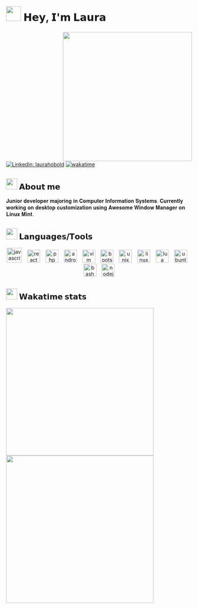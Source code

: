 
<h1><img src="https://media.tenor.com/7AiUk0_JLvEAAAAj/sanrio-cinnamoroll.gif" width="40"/> 𝗛𝗲𝘆, 𝗜'𝗺 𝗟𝗮𝘂𝗿𝗮</h1>

###
<img align="right" width="350" src="https://i.pinimg.com/originals/b1/ad/ba/b1adba819abf70d9ea98d4e65ea9f2a5.gif"  />

[![Linkedin: laurahobold](https://img.shields.io/badge/-laurahobold-blue?style=flat-square&logo=Linkedin&logoColor=white&link=https://www.linkedin.com/in/laurahobold/)](https://www.linkedin.com/in/laurahobold/)
[![wakatime](https://wakatime.com/badge/user/50afa9a3-cda1-4676-953f-200674aa1687/project/4f780d78-98b6-45fb-894a-5ca4327ddb1f.svg)](https://wakatime.com/badge/user/50afa9a3-cda1-4676-953f-200674aa1687/project/4f780d78-98b6-45fb-894a-5ca4327ddb1f)


### <h2><img src="https://media.tenor.com/mr9ZTxhFxVAAAAAi/annoying-dog-undertale.gif" width="30"> 𝗔𝗯𝗼𝘂𝘁 𝗺𝗲 
</h2>
<p align="left">    𝐉𝐮𝐧𝐢𝐨𝐫 𝐝𝐞𝐯𝐞𝐥𝐨𝐩𝐞𝐫 𝐦𝐚𝐣𝐨𝐫𝐢𝐧𝐠 𝐢𝐧 𝐂𝐨𝐦𝐩𝐮𝐭𝐞𝐫 𝐈𝐧𝐟𝐨𝐫𝐦𝐚𝐭𝐢𝐨𝐧 𝐒𝐲𝐬𝐭𝐞𝐦𝐬. 𝐂𝐮𝐫𝐫𝐞𝐧𝐭𝐥𝐲 𝐰𝐨𝐫𝐤𝐢𝐧𝐠 𝐨𝐧 𝐝𝐞𝐬𝐤𝐭𝐨𝐩 𝐜𝐮𝐬𝐭𝐨𝐦𝐢𝐳𝐚𝐭𝐢𝐨𝐧 𝐮𝐬𝐢𝐧𝐠 𝐀𝐰𝐞𝐬𝐨𝐦𝐞 𝐖𝐢𝐧𝐝𝐨𝐰 𝐌𝐚𝐧𝐚𝐠𝐞𝐫 𝐨𝐧 𝐋𝐢𝐧𝐮𝐱 𝐌𝐢𝐧𝐭.</p>

### <h2><img src="https://media.tenor.com/mr9ZTxhFxVAAAAAi/annoying-dog-undertale.gif" width="30"> 𝗟𝗮𝗻𝗴𝘂𝗮𝗴𝗲𝘀/𝗧𝗼𝗼𝗹𝘀
</h2>
<div align="center">
  <img src="https://cdn.jsdelivr.net/gh/devicons/devicon/icons/javascript/javascript-original.svg" height="40" alt="javascript logo"  />
  <img width="7" />
  <img src="https://cdn.jsdelivr.net/gh/devicons/devicon/icons/react/react-original.svg" height="35" alt="react logo"  />
  <img width="7" />
  <img src="https://cdn.jsdelivr.net/gh/devicons/devicon/icons/php/php-plain.svg" height="35" alt="php logo"  />
  <img width="7" />
  <img src="https://cdn.jsdelivr.net/gh/devicons/devicon/icons/androidstudio/androidstudio-original.svg" height="35" alt="androidstudio logo"  />
  <img width="7" />
  <img src="https://cdn.jsdelivr.net/gh/devicons/devicon/icons/vim/vim-plain.svg" height="35" alt="vim logo"  />
  <img width="7" />
  <img src="https://cdn.jsdelivr.net/gh/devicons/devicon/icons/bootstrap/bootstrap-original.svg" height="35" alt="bootstrap logo"  />
  <img width="7" />
  <img src="https://cdn.jsdelivr.net/gh/devicons/devicon/icons/unix/unix-original.svg" height="35" alt="unix logo"  />
  <img width="7" />
  <img src="https://cdn.jsdelivr.net/gh/devicons/devicon/icons/linux/linux-original.svg" height="35" alt="linux logo"  />
  <img width="7" />
  <img src="https://cdn.jsdelivr.net/gh/devicons/devicon/icons/lua/lua-original.svg" height="35" alt="lua logo"  />
  <img width="7" />
  <img src="https://cdn.jsdelivr.net/gh/devicons/devicon/icons/ubuntu/ubuntu-plain.svg" height="35" alt="ubuntu logo"  />
  <img width="7" />
  <img src="https://cdn.jsdelivr.net/gh/devicons/devicon/icons/bash/bash-original.svg" height="35" alt="bash logo"  />
  <img width="7" />
  <img src="https://cdn.jsdelivr.net/gh/devicons/devicon/icons/nodejs/nodejs-original.svg" height="35" alt="nodejs logo"  />
</div>


###
<!--START_SECTION:waka-->
### <h2><img src="https://media.tenor.com/mr9ZTxhFxVAAAAAi/annoying-dog-undertale.gif" width="30"> 𝗪𝗮𝗸𝗮𝘁𝗶𝗺𝗲 𝘀𝘁𝗮𝘁𝘀 
</h2>
<a href="https://wakatime.com"><img width="400" src="https://wakatime.com/share/@laurinha/aedc3c16-b16e-4c2d-9d60-65f9c74c8498.png" /> <img width="400" src="https://wakatime.com/share/@laurinha/38272461-049a-4264-b4ae-6af547fe505d.png" /></a>
<!--END_SECTION:waka-->
